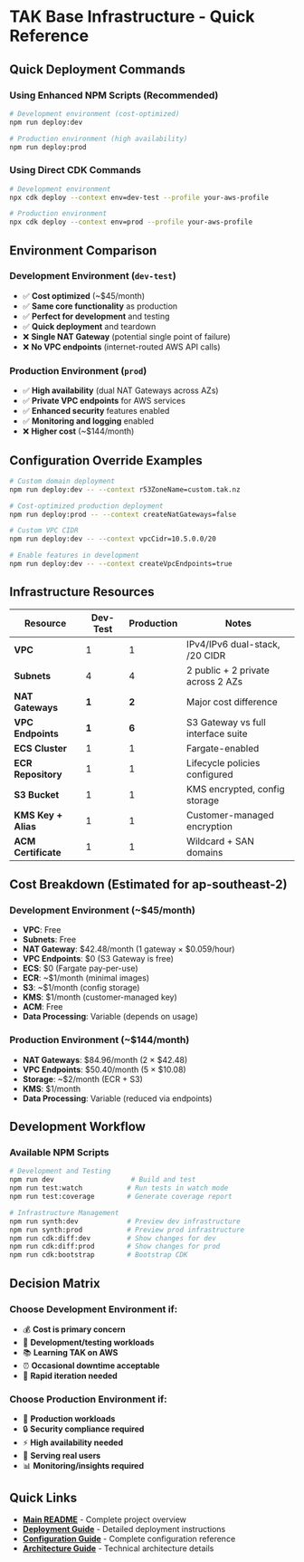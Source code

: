 # TAK Base Infrastructure - Quick Reference

## Quick Deployment Commands

### Using Enhanced NPM Scripts (Recommended)
```bash
# Development environment (cost-optimized)
npm run deploy:dev

# Production environment (high availability)  
npm run deploy:prod
```

### Using Direct CDK Commands
```bash
# Development environment
npx cdk deploy --context env=dev-test --profile your-aws-profile

# Production environment
npx cdk deploy --context env=prod --profile your-aws-profile
```

## Environment Comparison

### Development Environment (`dev-test`)
- ✅ **Cost optimized** (~$45/month)
- ✅ **Same core functionality** as production
- ✅ **Perfect for development** and testing
- ✅ **Quick deployment** and teardown
- ❌ **Single NAT Gateway** (potential single point of failure)
- ❌ **No VPC endpoints** (internet-routed AWS API calls)

### Production Environment (`prod`) 
- ✅ **High availability** (dual NAT Gateways across AZs)
- ✅ **Private VPC endpoints** for AWS services
- ✅ **Enhanced security** features enabled
- ✅ **Monitoring and logging** enabled
- ❌ **Higher cost** (~$144/month)

## Configuration Override Examples

```bash
# Custom domain deployment
npm run deploy:dev -- --context r53ZoneName=custom.tak.nz

# Cost-optimized production deployment
npm run deploy:prod -- --context createNatGateways=false

# Custom VPC CIDR
npm run deploy:dev -- --context vpcCidr=10.5.0.0/20

# Enable features in development
npm run deploy:dev -- --context createVpcEndpoints=true
```

## Infrastructure Resources

| Resource | Dev-Test | Production | Notes |
|----------|----------|------------|-------|
| **VPC** | 1 | 1 | IPv4/IPv6 dual-stack, /20 CIDR |
| **Subnets** | 4 | 4 | 2 public + 2 private across 2 AZs |
| **NAT Gateways** | **1** | **2** | Major cost difference |
| **VPC Endpoints** | **1** | **6** | S3 Gateway vs full interface suite |
| **ECS Cluster** | 1 | 1 | Fargate-enabled |
| **ECR Repository** | 1 | 1 | Lifecycle policies configured |
| **S3 Bucket** | 1 | 1 | KMS encrypted, config storage |
| **KMS Key + Alias** | 1 | 1 | Customer-managed encryption |
| **ACM Certificate** | 1 | 1 | Wildcard + SAN domains |

## Cost Breakdown (Estimated for ap-southeast-2)

### Development Environment (~$45/month)
- **VPC**: Free
- **Subnets**: Free  
- **NAT Gateway**: $42.48/month (1 gateway × $0.059/hour)
- **VPC Endpoints**: $0 (S3 Gateway is free)
- **ECS**: $0 (Fargate pay-per-use)
- **ECR**: ~$1/month (minimal images)
- **S3**: ~$1/month (config storage)
- **KMS**: $1/month (customer-managed key)
- **ACM**: Free
- **Data Processing**: Variable (depends on usage)

### Production Environment (~$144/month)
- **NAT Gateways**: $84.96/month (2 × $42.48)
- **VPC Endpoints**: $50.40/month (5 × $10.08)
- **Storage**: ~$2/month (ECR + S3)
- **KMS**: $1/month
- **Data Processing**: Variable (reduced via endpoints)

## Development Workflow

### Available NPM Scripts
```bash
# Development and Testing
npm run dev                   # Build and test
npm run test:watch           # Run tests in watch mode
npm run test:coverage        # Generate coverage report

# Infrastructure Management
npm run synth:dev            # Preview dev infrastructure
npm run synth:prod           # Preview prod infrastructure
npm run cdk:diff:dev         # Show changes for dev
npm run cdk:diff:prod        # Show changes for prod
npm run cdk:bootstrap        # Bootstrap CDK
```

## Decision Matrix

### Choose Development Environment if:
- 💰 **Cost is primary concern**
- 🧪 **Development/testing workloads**
- 📚 **Learning TAK on AWS**
- ⏰ **Occasional downtime acceptable**
- 🚀 **Rapid iteration needed**

### Choose Production Environment if:
- 🏢 **Production workloads**
- 🔒 **Security compliance required**
- ⚡ **High availability needed**
- 👥 **Serving real users**
- 📊 **Monitoring/insights required**

## Quick Links

- **[Main README](../README.md)** - Complete project overview
- **[Deployment Guide](DEPLOYMENT_GUIDE.md)** - Detailed deployment instructions
- **[Configuration Guide](PARAMETERS.md)** - Complete configuration reference
- **[Architecture Guide](ARCHITECTURE.md)** - Technical architecture details
